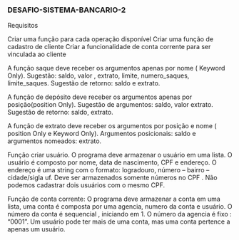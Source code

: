 ### DESAFIO-SISTEMA-BANCARIO-2
Requisitos

Criar uma função para cada operação disponível
Criar uma função de cadastro de cliente
Criar a funcionalidade de conta corrente para ser vinculada ao cliente

A função saque deve receber os argumentos apenas por nome ( Keyword Only). Sugestão: saldo, valor , extrato, limite, numero_saques, limite_saques. Sugestão de retorno: saldo e extrato.

A função de depósito deve receber os argumentos apenas por posição(position Only). Sugestão de argumentos: saldo, valor extrato. Sugestão de retorno: saldo, extrato.

A função de extrato deve receber os argumentos por posição e nome ( position Only e Keyword Only). Argumentos posicionais: saldo e argumentos nomeados: extrato.

Função criar usuário.
O programa deve armazenar o usuário em uma lista. O usuário é composto por nome, data de nascimento, CPF e endereço.   O endereço é uma string com o formato: logradouro, número – bairro – cidade/sigla uf. Deve ser armazenados somente números no CPF . Não podemos cadastrar dois usuários com o mesmo CPF.

Função de conta corrente:
O programa deve armazenar a conta em uma lista, uma conta é composta por uma agencia, numero da conta e usuário. O número da conta é sequencial , iniciando em 1. O número da agencia é fixo : “0001”. Um usuário pode ter mais de uma conta, mas uma conta pertence a apenas um usuário.
